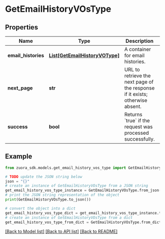 # GetEmailHistoryVOsType


## Properties

Name | Type | Description | Notes
------------ | ------------- | ------------- | -------------
**email_histories** | [**List[GetEmailHistoryVOType]**](GetEmailHistoryVOType.md) | A container for email histories.  | [optional] 
**next_page** | **str** | URL to retrieve the next page of the response if it exists; otherwise absent.  | [optional] 
**success** | **bool** | Returns &#x60;true&#x60; if the request was processed successfully.  | [optional] 

## Example

```python
from zuora_sdk.models.get_email_history_vos_type import GetEmailHistoryVOsType

# TODO update the JSON string below
json = "{}"
# create an instance of GetEmailHistoryVOsType from a JSON string
get_email_history_vos_type_instance = GetEmailHistoryVOsType.from_json(json)
# print the JSON string representation of the object
print(GetEmailHistoryVOsType.to_json())

# convert the object into a dict
get_email_history_vos_type_dict = get_email_history_vos_type_instance.to_dict()
# create an instance of GetEmailHistoryVOsType from a dict
get_email_history_vos_type_from_dict = GetEmailHistoryVOsType.from_dict(get_email_history_vos_type_dict)
```
[[Back to Model list]](../README.md#documentation-for-models) [[Back to API list]](../README.md#documentation-for-api-endpoints) [[Back to README]](../README.md)


